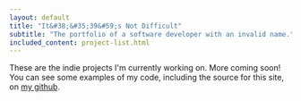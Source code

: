 ```yaml
---
layout: default
title: "It&#38;&#35;39&#59;s Not Difficult"
subtitle: "The portfolio of a software developer with an invalid name."
included_content: project-list.html
---
```


These are the indie projects I'm currently working on. More coming soon! You can see some examples of my code, including the source for this site, on [my github](https://github.com/mattjamesod).